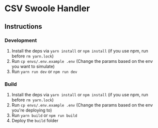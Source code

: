 # CSV Swoole Handler

## Instructions

### Development

1. Install the deps via `yarn install` or `npm install` (if you use npm, run before `rm yarn.lock`)
2. Run `cp envs/.env.example .env` (Change the params based on the env you want to simulate)
3. Run `yarn run dev` or `npm run dev`

### Build

1. Install the deps via `yarn install` or `npm install` (if you use npm, run before `rm yarn.lock`)
2. Run `cp envs/.env.example .env` (Change the params based on the env you're deploying to)
3. Run `yarn build` or `npm run build`
4. Deploy the `build` folder
